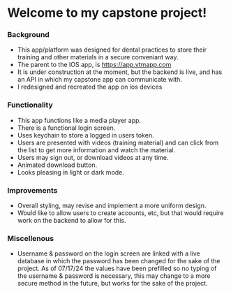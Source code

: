 # Welcome to my capstone project!

### Background
* This app/platform was designed for dental practices to store their training and other materials in a secure conveniant way.
* The parent to the IOS app, is https://app.vtmapp.com
* It is under construction at the moment, but the backend is live, and has an API in which my capstone app can communicate with.
* I redesigned and recreated the app on ios devices


### Functionality
* This app functions like a media player app.
* There is a functional login screen.
* Uses keychain to store a logged in users token.
* Users are presented with videos (training material) and can click from the list to get more information and watch the material.
* Users may sign out, or download videos at any time.
* Animated download button.
* Looks pleasing in light or dark mode.

### Improvements
* Overall styling, may revise and implement a more uniform design.
* Would like to allow users to create accounts, etc, but that would require work on the backend to allow for this.

### Miscellenous
* Username & password on the login screen are linked with a live database in which the password has been changed for the sake of the project. As of 07/17/24 the values have been prefilled so no typing of the username & password is necessary, this may change to a more secure method in the future, but works for the sake of the project.
